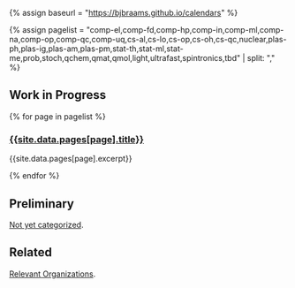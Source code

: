 <head>
  <link rel="stylesheet" href="assets/style.css">
  <meta name="google-site-verification" content="-TclahrTImXSL7tMHLFb3wUP8ne2e1MvaT5MyUA5msA" />
</head>

{% assign baseurl = "https://bjbraams.github.io/calendars" %}

{% assign pagelist = "comp-el,comp-fd,comp-hp,comp-in,comp-ml,comp-na,comp-op,comp-qc,comp-uq,cs-al,cs-lo,cs-op,cs-oh,cs-qc,nuclear,plas-ph,plas-ig,plas-am,plas-pm,stat-th,stat-ml,stat-me,prob,stoch,qchem,qmat,qmol,light,ultrafast,spintronics,tbd" | split: "," %}

## Work in Progress

{% for page in pagelist %}

### [{{site.data.pages[page].title}}]({{baseurl}}/{{page}})

{{site.data.pages[page].excerpt}}

{% endfor %}

## Preliminary

[Not yet categorized]({{baseurl}}/inprogress).

## Related

[Relevant Organizations]({{baseurl}}/orgs).
